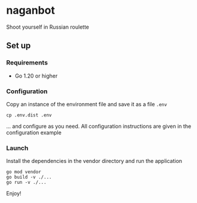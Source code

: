 # naganbot
Shoot yourself in Russian roulette

## Set up
### Requirements
- Go 1.20 or higher

### Configuration
Copy an instance of the environment file and save it as a file `.env`
```shell
cp .env.dist .env
```
... and configure as you need. All configuration instructions are given in the configuration example

### Launch

Install the dependencies in the vendor directory and run the application
```shell
go mod vendor
go build -v ./...
go run -v ./...
```
Enjoy!
